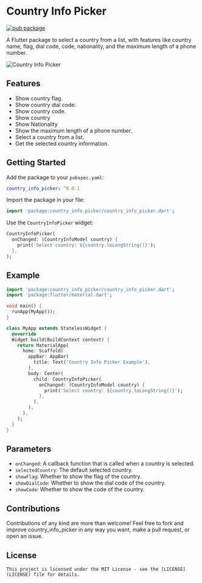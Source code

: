 # Country Info Picker

[![pub package](https://img.shields.io/pub/v/country_info_picker.svg)](https://pub.dev/packages/country_info_picker)

A Flutter package to select a country from a list, with features like country name, flag, dial code, code, nationality, and the maximum length of a phone number.

![Country Info Picker](https://raw.githubusercontent.com/hoanglm4/country_info_picker/master/example/assets/country_info_picker.png)

## Features
- Show country flag.
- Show country dial code.
- Show country code.
- Show country
- Show Nationality
- Show the maximum length of a phone number.
- Select a country from a list.
- Get the selected country information.

## Getting Started

Add the package to your `pubspec.yaml`:

```yaml
country_info_picker: ^0.0.1
```

Import the package in your file:

```dart
import 'package:country_info_picker/country_info_picker.dart';
```

Use the `CountryInfoPicker` widget:

```dart
CountryInfoPicker(
  onChanged: (CountryInfoModel country) {
    print('Select country: ${country.toLongString()}');
  },
);
```

## Example
```dart
import 'package:country_info_picker/country_info_picker.dart';
import 'package:flutter/material.dart';

void main() {
  runApp(MyApp());
}

class MyApp extends StatelessWidget {
  @override
  Widget build(BuildContext context) {
    return MaterialApp(
      home: Scaffold(
        appBar: AppBar(
          title: Text('Country Info Picker Example'),
        ),
        body: Center(
          child: CountryInfoPicker(
            onChanged: (CountryInfoModel country) {
              print('Select country: ${country.toLongString()}');
            },
          ),
        ),
      ),
    );
  }
}
```

## Parameters
- `onChanged`: A callback function that is called when a country is selected.
- `selectedCountry`: The default selected country.
- `showFlag`: Whether to show the flag of the country.
- `showDialCode`: Whether to show the dial code of the country.
- `showCode`: Whether to show the code of the country.

## Contributions
Contributions of any kind are more than welcome! Feel free to fork and improve country_info_picker in any way you want, make a pull request, or open an issue.


## License
```
This project is licensed under the MIT License - see the [LICENSE](LICENSE) file for details.
```
